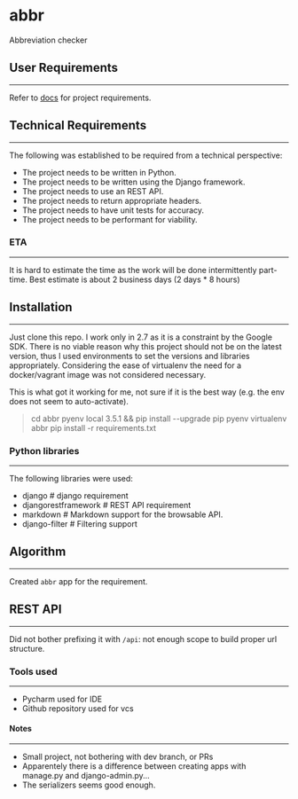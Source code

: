 # abbr
Abbreviation checker

## User Requirements
--------------------

Refer to [docs](docs/task.rst) for project requirements.

## Technical Requirements
-------------------------

The following was established to be required from a technical perspective:

- The project needs to be written in Python.
- The project needs to be written using the Django framework.
- The project needs to use an REST API.
- The project needs to return appropriate headers.
- The project needs to have unit tests for accuracy.
- The project needs to be performant for viability. 


### ETA
-------

It is hard to estimate the time as the work will be done intermittently 
part-time. Best estimate is about 2 business days (2 days * 8 hours)


## Installation
---------------

Just clone this repo.
I work only in 2.7 as it is a constraint by the Google SDK. There is no viable reason
why this project should not be on the latest version, thus I used environments to 
set the versions and libraries appropriately. Considering the ease of virtualenv
the need for a docker/vagrant image was not considered necessary.

This is what got it working for me, not sure if it is the best way (e.g. the 
env does not seem to auto-activate).

> cd abbr
> pyenv local 3.5.1 && pip install --upgrade pip
> pyenv virtualenv abbr
> pip install -r requirements.txt
 

### Python libraries
--------------------

The following libraries were used:
- django                # django requirement
- djangorestframework   # REST API requirement
- markdown              # Markdown support for the browsable API.
- django-filter         # Filtering support


## Algorithm
------------

Created `abbr` app for the requirement.
 
 
## REST API
-----------

Did not bother prefixing it with `/api`: not enough scope to build proper url structure. 


### Tools used
--------------

- Pycharm used for IDE
- Github repository used for vcs


#### Notes
----------

- Small project, not bothering with dev branch, or PRs
- Apparentely there is a difference between creating apps with manage.py and django-admin.py...
- The serializers seems good enough.
